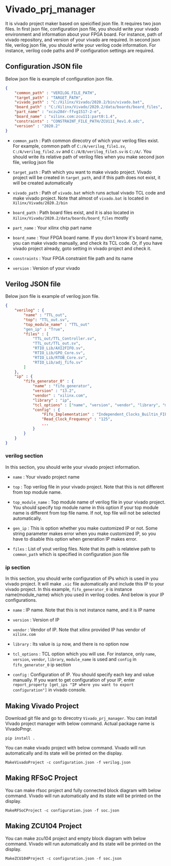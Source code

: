 # Vivado_prj_manager
It is vivado project maker based on speicified json file. It requires two json files. In first json file, configuration json file, you should write your vivado environment and information about your FPGA board. For instance, path of vivado repository, and version of your vivado are required. In second json file, verilog json file, you should write your verilog code information. For instance, verilog code paths and IP configuration settings are required.

## Configuration JSON file
Below json file is example of configuration json file.

```json
{
    "common_path" : "VERILOG_FILE_PATH",
    "target_path" : "TARGET_PATH",
    "vivado_path" : "C:/Xilinx/Vivado/2020.2/bin/vivado.bat",
    "board_path" : "C:/Xilinx/Vivado/2020.2/data/boards/board_files",
    "part_name" : "xczu28dr-ffvg1517-2-e",
    "board_name" : "xilinx.com:zcu111:part0:1.4",
    "constraints" : "CONSTRAINT_FILE_PATH/ZCU111_Rev1.0.xdc",
    "version" : "2020.2"
}
```

+ ```common_path``` : Path common direcotry of which your verilog files exist. For example, common path of ```C:/A/verilog_file1.sv```, ```C:/A/verilog_file2.sv``` and ```C:/A/B/verilog_file3.sv``` is ```C:/A/```. You should write its relative path of verilog files when you make second json file, verilog json file
  
+ ```target_path``` : Path which you want to make vivado project. Vivado project will be created in ```target_path```, and if this path does not exist, it will be created automatically

+ ```vivado_path``` : Path of ```vivado.bat``` which runs actual vivado TCL code and make vivado project. Note that almost of ```vivado.bat``` is located in ```Xilinx/Vivado/2020.2/bin```

+ ```board_path``` : Path board files exist, and it is also located in ```Xilinx/Vivado/2020.2/data/boards/board_files``` mostly

+  ```part_name``` : Your xilinx chip part name

+  ```board_name``` : Your FPGA board name. If you don't know it's board name, you can make vivado manually, and check its TCL code. Or, if you have vivado project already, goto setting in vivado project and check it.

+  ```constraints``` : Your FPGA constraint file path and its name

+  ```version``` : Version of your vivado

## Verilog JSON file
Below json file is example of verilog json file.

```json
{
    "verilog" : {
        "name" : "TTL_out",
        "top": "TTL_out.sv",
        "top_module_name" : "TTL_out"
        "gen_ip" : "True",
        "files" : [
            "TTL_out/TTL_Controller.sv",
            "TTL_out/TTL_out.sv",
            "RTIO_Lib/AXI2FIFO.sv",
            "RTIO_Lib/GPO_Core.sv",
            "RTIO_Lib/RTOB_Core.sv",
            "RTIO_Lib/adj_fifo.sv"
        ]
    },
    "ip" : {
        "fifo_generator_0" : {
            "name" : "fifo_generator",
            "version" : "13.2",
            "vendor" : "xilinx.com",
            "library" : "ip",
            "tcl_options" : ["name", "version", "vendor", "library", "module_name"],
            "config" : {
                "Fifo_Implementation" : "Independent_Clocks_Builtin_FIFO",
                "Read_Clock_Frequency" : "125",
                ...
            }
        }
    }
}
```

### verilog section

In this section, you should write your vivado project information.
+ ```name``` : Your vivado project name

+ ```top``` : Top verilog file in your vivado project. Note that this is not different from top module name.

+ ```top_module_name``` : Top module name of verilog file in your vivado project. You should specify top module name in this option if your top module name is different from top file name. If not, top file will not be selected automatically.
  
+ ```gen_ip``` : This is option whether you make customized IP or not. Some string parameter makes error when you make customized IP, so you have to disable this option when generation IP makes error.
  
+ ```files``` : List of yout verilog files. Note that its path is relateive path to ```common_path``` which is specified in configuration json file

### ip section

In this section, you should write configuration of IPs which is used in you vivado project. It will make ```.xic``` file automatically and include this IP to your vivado project. In this example, ```fifo_generator_0``` is instance name(module_name) which you used in verilog codes. And below is your IP configurations.
+ ```name``` : IP name. Note that this is not instance name, and it is IP name

+ ```version``` : Version of IP

+ ```vendor``` : Vendor of IP. Note that xilinx provided IP has vendor of ```xilinx.com```

+ ```library``` : Its value is ```ip``` now, and there is no option now

+ ```tcl_options``` : TCL option which you will use. For instance, only ```name```, ```version```, ```vendor```, ```library```, ```module_name``` is used and ```config``` in ```fifo_generator_0``` ip section

+ ```config``` : Configuration of IP. You should specify each key and value manually. If you want to get configuration of your IP, enter ```report_property [get_ips "IP where you want to export configuration"]``` in vivado console.

## Making Vivado Project
Download git file and go to direcotry ```Vivado_prj_manager```. You can install Vivado project manager with below command. Actual package name is VivadoPmgr.
```
pip install .
```
You can make vivado project with below command. Vivado will run automatically and its state will be printed on the display.
```
MakeVivadoProject -c configuration.json -f verilog.json
```

## Making RFSoC Project
You can make rfsoc project and fully connected block diagram with below command. Vivado will run automatically and its state will be printed on the display.
```
MakeRFSoCProject -c configuration.json -f soc.json
```

## Making ZCU104 Project
You can make zcu104 project and empty block diagram with below command. Vivado will run automatically and its state will be printed on the display.
```
MakeZCU104Project -c configuration.json -f soc.json
```
